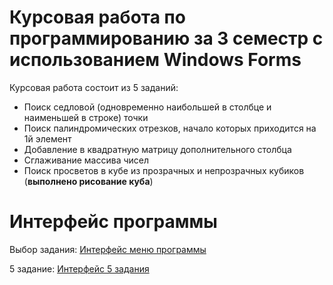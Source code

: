 # Курсовая работа по программированию за 3 семестр с использованием Windows Forms
Курсовая работа состоит из 5 заданий:
 - Поиск седловой (одновременно наибольшей в столбце и наименьшей в строке) точки
 - Поиск палиндромических отрезков, начало которых приходится на 1й элемент
 - Добавление в квадратную матрицу дополнительного столбца
 - Сглаживание массива чисел
 - Поиск просветов в кубе из прозрачных и непрозрачных кубиков (**выполнено рисование куба**)
 
# Интерфейс программы
Выбор задания:
[Интерфейс меню программы](https://cdn.discordapp.com/attachments/602298052111499264/710463884024086629/unknown.png)

5 задание:
[Интерфейс 5 задания](https://cdn.discordapp.com/attachments/602298052111499264/710463989825536051/unknown.png)
